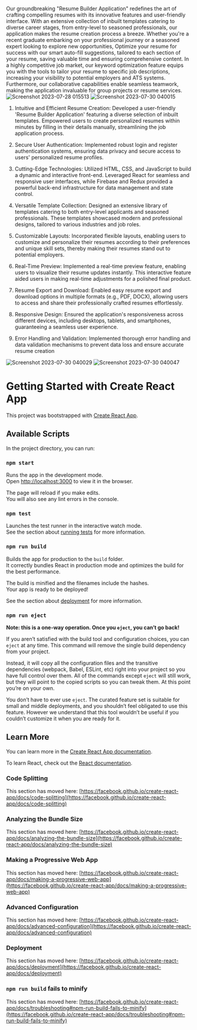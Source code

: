 Our groundbreaking "Resume Builder Application" redefines the art of crafting compelling resumes with its innovative features and user-friendly interface. With an extensive collection of inbuilt templates catering to diverse career stages, from entry-level to seasoned professionals, our application makes the resume creation process a breeze. Whether you're a recent graduate embarking on your professional journey or a seasoned expert looking to explore new opportunities, Optimize your resume for success with our smart auto-fill suggestions, tailored to each section of your resume, saving valuable time and ensuring comprehensive content. In a highly competitive job market, our keyword optimization feature equips you with the tools to tailor your resume to specific job descriptions, increasing your visibility to potential employers and ATS systems. Furthermore, our collaborative capabilities enable seamless teamwork, making the application invaluable for group projects or resume services.
![Screenshot 2023-07-28 015513](https://github.com/hiteshnitkkr/ResumeBuilder1/assets/97216404/ea0eb7d4-25de-469d-b0f8-380ab6b8dff0)
![Screenshot 2023-07-30 040015](https://github.com/hiteshnitkkr/ResumeBuilder1/assets/97216404/839714ca-dfa7-4700-b95d-19f62b470f3d)



1. Intuitive and Efficient Resume Creation: Developed a user-friendly 'Resume Builder Application' featuring a diverse selection of inbuilt templates. Empowered users to create personalized resumes within minutes by filling in their details manually, streamlining the job application process.

2. Secure User Authentication: Implemented robust login and register authentication systems, ensuring data privacy and secure access to users' personalized resume profiles.

3. Cutting-Edge Technologies: Utilized HTML, CSS, and JavaScript to build a dynamic and interactive front-end. Leveraged React for seamless and responsive user interfaces, while Firebase and Redux provided a powerful back-end infrastructure for data management and state control.

4. Versatile Template Collection: Designed an extensive library of templates catering to both entry-level applicants and seasoned professionals. These templates showcased modern and professional designs, tailored to various industries and job roles.

5. Customizable Layouts: Incorporated flexible layouts, enabling users to customize and personalize their resumes according to their preferences and unique skill sets, thereby making their resumes stand out to potential employers.

6. Real-Time Preview: Implemented a real-time preview feature, enabling users to visualize their resume updates instantly. This interactive feature aided users in making real-time adjustments for a polished final product.

7. Resume Export and Download: Enabled easy resume export and download options in multiple formats (e.g., PDF, DOCX), allowing users to access and share their professionally crafted resumes effortlessly.

8. Responsive Design: Ensured the application's responsiveness across different devices, including desktops, tablets, and smartphones, guaranteeing a seamless user experience.

9. Error Handling and Validation: Implemented thorough error handling and data validation mechanisms to prevent data loss and ensure accurate resume creation

    

![Screenshot 2023-07-30 040029](https://github.com/hiteshnitkkr/ResumeBuilder1/assets/97216404/8edf8048-5e2d-45e7-83a8-be733035f0a1)
![Screenshot 2023-07-30 040047](https://github.com/hiteshnitkkr/ResumeBuilder1/assets/97216404/2330982a-ffd4-4c40-82f4-302677f5b1de)





# Getting Started with Create React App

This project was bootstrapped with [Create React App](https://github.com/facebook/create-react-app).

## Available Scripts

In the project directory, you can run:

### `npm start`

Runs the app in the development mode.\
Open [http://localhost:3000](http://localhost:3000) to view it in the browser.

The page will reload if you make edits.\
You will also see any lint errors in the console.

### `npm test`

Launches the test runner in the interactive watch mode.\
See the section about [running tests](https://facebook.github.io/create-react-app/docs/running-tests) for more information.

### `npm run build`

Builds the app for production to the `build` folder.\
It correctly bundles React in production mode and optimizes the build for the best performance.

The build is minified and the filenames include the hashes.\
Your app is ready to be deployed!

See the section about [deployment](https://facebook.github.io/create-react-app/docs/deployment) for more information.

### `npm run eject`

**Note: this is a one-way operation. Once you `eject`, you can’t go back!**

If you aren’t satisfied with the build tool and configuration choices, you can `eject` at any time. This command will remove the single build dependency from your project.

Instead, it will copy all the configuration files and the transitive dependencies (webpack, Babel, ESLint, etc) right into your project so you have full control over them. All of the commands except `eject` will still work, but they will point to the copied scripts so you can tweak them. At this point you’re on your own.

You don’t have to ever use `eject`. The curated feature set is suitable for small and middle deployments, and you shouldn’t feel obligated to use this feature. However we understand that this tool wouldn’t be useful if you couldn’t customize it when you are ready for it.

## Learn More

You can learn more in the [Create React App documentation](https://facebook.github.io/create-react-app/docs/getting-started).

To learn React, check out the [React documentation](https://reactjs.org/).

### Code Splitting

This section has moved here: [https://facebook.github.io/create-react-app/docs/code-splitting](https://facebook.github.io/create-react-app/docs/code-splitting)

### Analyzing the Bundle Size

This section has moved here: [https://facebook.github.io/create-react-app/docs/analyzing-the-bundle-size](https://facebook.github.io/create-react-app/docs/analyzing-the-bundle-size)

### Making a Progressive Web App

This section has moved here: [https://facebook.github.io/create-react-app/docs/making-a-progressive-web-app](https://facebook.github.io/create-react-app/docs/making-a-progressive-web-app)

### Advanced Configuration

This section has moved here: [https://facebook.github.io/create-react-app/docs/advanced-configuration](https://facebook.github.io/create-react-app/docs/advanced-configuration)

### Deployment

This section has moved here: [https://facebook.github.io/create-react-app/docs/deployment](https://facebook.github.io/create-react-app/docs/deployment)

### `npm run build` fails to minify

This section has moved here: [https://facebook.github.io/create-react-app/docs/troubleshooting#npm-run-build-fails-to-minify](https://facebook.github.io/create-react-app/docs/troubleshooting#npm-run-build-fails-to-minify)

